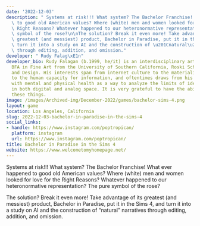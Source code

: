 ```yaml
---
date: '2022-12-03'
description: " Systems at risk!!! What system? The Bachelor Franchise! What ever happened\
  \ to good old American values? Where (white) men and women looked for love for the\
  \ Right Reasons? Whatever happened to our heteronormative representation? The pure\
  \ symbol of the rose?\n\nThe solution? Break it even more! Take advantage of its\
  \ greatest (and messiest) product, Bachelor in Paradise, put it in the Sims 4, and\
  \ turn it into a study on AI and the construction of \u201Cnatural\u201D narratives\
  \ through editing, addition, and omission."
developer: " Rudy Falag\xE1n"
developer_bio: Rudy Falagan (b.1999, he/it) is an interdisciplinary artist with a
  BFA in Fine Art from the University of Southern California, Roski School of Art
  and Design. His interests span from internet culture to the materiality of clay
  to the human capacity for information, and oftentimes draws from his own ordeals
  with mental and physical health as a way to analyze the limits of identity creation
  in both digital and analog space. It is very grateful to have the ability to do
  these things.
image: /images/Archived-img/December-2022/games/bachelor-sims-4.png
layout: game
location: Los Angeles, California
slug: 2022-12-03-bachelor-in-paradise-in-the-sims-4
social_links:
- handle: https://www.instagram.com/poptropican/
  platform: instagram
  url: https://www.instagram.com/poptropican/
title: Bachelor in Paradise in the Sims 4
website: https://www.welcometomyhomepage.net/
---
```


 Systems at risk!!! What system? The Bachelor Franchise! What ever happened to good old American values? Where (white) men and women looked for love for the Right Reasons? Whatever happened to our heteronormative representation? The pure symbol of the rose?

The solution? Break it even more! Take advantage of its greatest (and messiest) product, Bachelor in Paradise, put it in the Sims 4, and turn it into a study on AI and the construction of “natural” narratives through editing, addition, and omission.